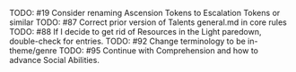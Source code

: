 TODO: #19 Consider renaming Ascension Tokens to Escalation Tokens or similar
TODO: #87 Correct prior version of Talents general.md in core rules
TODO: #88 If I decide to get rid of Resources in the Light paredown, double-check for entries.
TODO: #92 Change terminology to be in-theme/genre
TODO: #95 Continue with Comprehension and how to advance Social Abilities.